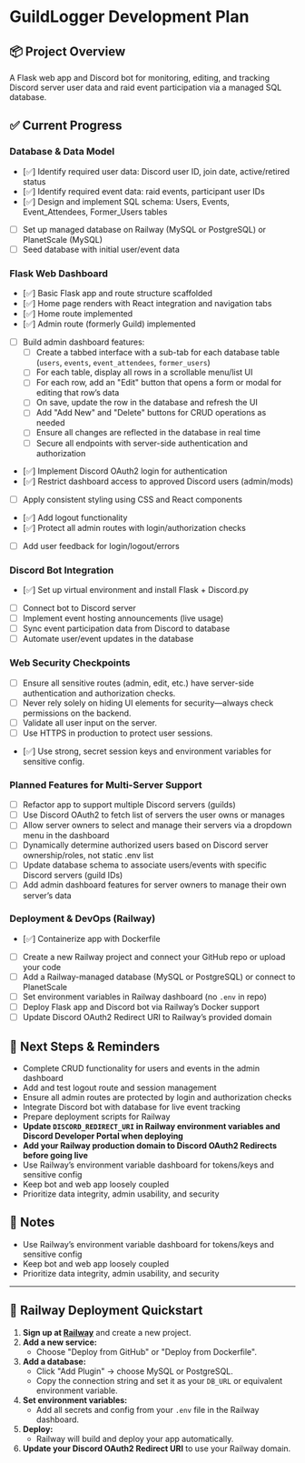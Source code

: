 # GuildLogger Development Plan

## 📦 Project Overview
A Flask web app and Discord bot for monitoring, editing, and tracking Discord server user data and raid event participation via a managed SQL database.

## ✅ Current Progress

### Database & Data Model
- [✅] Identify required user data: Discord user ID, join date, active/retired status
- [✅] Identify required event data: raid events, participant user IDs
- [✅] Design and implement SQL schema: Users, Events, Event_Attendees, Former_Users tables
- [ ] Set up managed database on Railway (MySQL or PostgreSQL) or PlanetScale (MySQL)
- [ ] Seed database with initial user/event data

### Flask Web Dashboard
- [✅] Basic Flask app and route structure scaffolded
- [✅] Home page renders with React integration and navigation tabs
- [✅] Home route implemented
- [✅] Admin route (formerly Guild) implemented
- [ ] Build admin dashboard features:
  - [ ] Create a tabbed interface with a sub-tab for each database table (`users`, `events`, `event_attendees`, `former_users`)
  - [ ] For each table, display all rows in a scrollable menu/list UI
  - [ ] For each row, add an "Edit" button that opens a form or modal for editing that row’s data
  - [ ] On save, update the row in the database and refresh the UI
  - [ ] Add "Add New" and "Delete" buttons for CRUD operations as needed
  - [ ] Ensure all changes are reflected in the database in real time
  - [ ] Secure all endpoints with server-side authentication and authorization
- [✅] Implement Discord OAuth2 login for authentication
- [✅] Restrict dashboard access to approved Discord users (admin/mods)
- [ ] Apply consistent styling using CSS and React components
- [✅] Add logout functionality
- [✅] Protect all admin routes with login/authorization checks
- [ ] Add user feedback for login/logout/errors

### Discord Bot Integration
- [✅] Set up virtual environment and install Flask + Discord.py
- [ ] Connect bot to Discord server
- [ ] Implement event hosting announcements (live usage)
- [ ] Sync event participation data from Discord to database
- [ ] Automate user/event updates in the database

### Web Security Checkpoints
- [ ] Ensure all sensitive routes (admin, edit, etc.) have server-side authentication and authorization checks.
- [ ] Never rely solely on hiding UI elements for security—always check permissions on the backend.
- [ ] Validate all user input on the server.
- [ ] Use HTTPS in production to protect user sessions.
- [✅] Use strong, secret session keys and environment variables for sensitive config.

### Planned Features for Multi-Server Support
- [ ] Refactor app to support multiple Discord servers (guilds)
- [ ] Use Discord OAuth2 to fetch list of servers the user owns or manages
- [ ] Allow server owners to select and manage their servers via a dropdown menu in the dashboard
- [ ] Dynamically determine authorized users based on Discord server ownership/roles, not static .env list
- [ ] Update database schema to associate users/events with specific Discord servers (guild IDs)
- [ ] Add admin dashboard features for server owners to manage their own server’s data

### Deployment & DevOps (Railway)
- [✅] Containerize app with Dockerfile
- [ ] Create a new Railway project and connect your GitHub repo or upload your code
- [ ] Add a Railway-managed database (MySQL or PostgreSQL) or connect to PlanetScale
- [ ] Set environment variables in Railway dashboard (no `.env` in repo)
- [ ] Deploy Flask app and Discord bot via Railway’s Docker support
- [ ] Update Discord OAuth2 Redirect URI to Railway’s provided domain

## 📝 Next Steps & Reminders
- Complete CRUD functionality for users and events in the admin dashboard
- Add and test logout route and session management
- Ensure all admin routes are protected by login and authorization checks
- Integrate Discord bot with database for live event tracking
- Prepare deployment scripts for Railway
- **Update `DISCORD_REDIRECT_URI` in Railway environment variables and Discord Developer Portal when deploying**
- **Add your Railway production domain to Discord OAuth2 Redirects before going live**
- Use Railway’s environment variable dashboard for tokens/keys and sensitive config
- Keep bot and web app loosely coupled
- Prioritize data integrity, admin usability, and security

## 📌 Notes
- Use Railway’s environment variable dashboard for tokens/keys and sensitive config
- Keep bot and web app loosely coupled
- Prioritize data integrity, admin usability, and security

---

## 🚀 Railway Deployment Quickstart

1. **Sign up at [Railway](https://railway.app/)** and create a new project.
2. **Add a new service:**  
   - Choose "Deploy from GitHub" or "Deploy from Dockerfile".
3. **Add a database:**  
   - Click "Add Plugin" → choose MySQL or PostgreSQL.
   - Copy the connection string and set it as your `DB_URL` or equivalent environment variable.
4. **Set environment variables:**  
   - Add all secrets and config from your `.env` file in the Railway dashboard.
5. **Deploy:**  
   - Railway will build and deploy your app automatically.
6. **Update your Discord OAuth2 Redirect URI** to use your Railway domain.